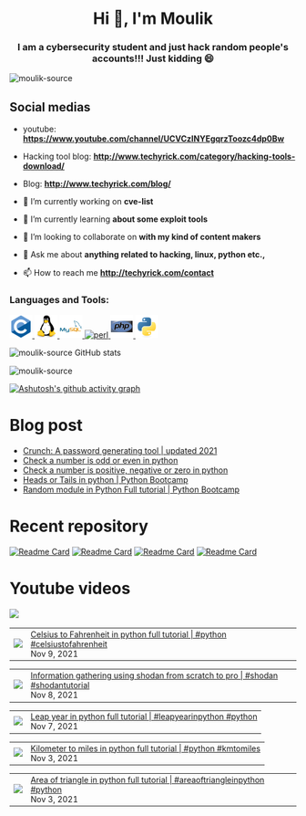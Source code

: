 <h1 align="center">Hi 👋, I'm Moulik</h1>
<h3 align="center">I am a cybersecurity student and just hack random people's accounts!!! Just kidding 😄</h3>

<p align="left"> <img src="https://komarev.com/ghpvc/?username=moulik-source&label=Profile%20views&color=0e75b6&style=flat" alt="moulik-source" /> </p> 

## Social medias
- youtube: **https://www.youtube.com/channel/UCVCzINYEgqrzToozc4dp0Bw**
- Hacking tool blog: **http://www.techyrick.com/category/hacking-tools-download/**
- Blog: **http://www.techyrick.com/blog/**

- 🔭 I’m currently working on **cve-list**

- 🌱 I’m currently learning **about some exploit tools**

- 👯 I’m looking to collaborate on **with my kind of content makers**

- 💬 Ask me about **anything related to hacking, linux, python etc.,**

- 📫 How to reach me **http://techyrick.com/contact**


<h3 align="left">Languages and Tools:</h3>
<p align="left"> <a href="https://www.cprogramming.com/" target="_blank"> <img src="https://raw.githubusercontent.com/devicons/devicon/master/icons/c/c-original.svg" alt="c" width="40" height="40"/> </a> <a href="https://www.linux.org/" target="_blank"> <img src="https://raw.githubusercontent.com/devicons/devicon/master/icons/linux/linux-original.svg" alt="linux" width="40" height="40"/> </a> <a href="https://www.mysql.com/" target="_blank"> <img src="https://raw.githubusercontent.com/devicons/devicon/master/icons/mysql/mysql-original-wordmark.svg" alt="mysql" width="40" height="40"/> </a> <a href="https://www.perl.org/" target="_blank"> <img src="https://api.iconify.design/logos-perl.svg" alt="perl" width="40" height="40"/> </a> <a href="https://www.php.net" target="_blank"> <img src="https://raw.githubusercontent.com/devicons/devicon/master/icons/php/php-original.svg" alt="php" width="40" height="40"/> </a> <a href="https://www.python.org" target="_blank"> <img src="https://raw.githubusercontent.com/devicons/devicon/master/icons/python/python-original.svg" alt="python" width="40" height="40"/> </a> </p>



![moulik-source GitHub stats](https://github-readme-stats.vercel.app/api?username=moulik-source&show_icons=true&theme=vision-friendly-dark)

<p><img align="center" src="https://github-readme-streak-stats.herokuapp.com/?user=moulik-source&theme=vision-friendly-dark" alt="moulik-source" /></p>

[![Ashutosh's github activity graph](https://activity-graph.herokuapp.com/graph?username=moulik-source&bg_color=000000&color=00ff33&line=1e00ff&point=ff0000&area=true&hide_border=true)](https://github.com/ashutosh00710/github-readme-activity-graph)

# Blog post
<!-- BLOG-POST-LIST:START -->
- [Crunch: A password generating tool | updated 2021](https://techyrick.com/crunch-password-generator-tool/)
- [Check a number is odd or even in python](https://techyrick.com/check-a-number-is-odd-or-even-in-python/)
- [Check a number is positive, negative or zero in python](https://techyrick.com/check-a-number-is-positive-negative-or-zero-in-python/)
- [Heads or Tails in python | Python Bootcamp](https://techyrick.com/heads-or-tails-in-python/)
- [Random module in Python Full tutorial | Python Bootcamp](https://techyrick.com/random-module-in-python-full-tutorial-python-bootcamp/)
<!-- BLOG-POST-LIST:END -->

# Recent repository 

[![Readme Card](https://github-readme-stats.vercel.app/api/pin/?username=moulik-source&repo=ddos&theme=outrun)](https://github.com/moulik-source/ddos) 
[![Readme Card](https://github-readme-stats.vercel.app/api/pin/?username=moulik-source&repo=port-scan&theme=outrun)](https://github.com/moulik-source/port-scan)
[![Readme Card](https://github-readme-stats.vercel.app/api/pin/?username=moulik-source&repo=webcheck&theme=outrun)](https://github.com/moulik-source/webcheck)
[![Readme Card](https://github-readme-stats.vercel.app/api/pin/?username=moulik-source&repo=social&theme=outrun)](https://github.com/moulik-source/social)

# Youtube videos

[<img src="https://img.shields.io/badge/-Subscribe-red?style=for-the-badge&logo=youtube&logoColor=white"/>](https://www.youtube.com/channel/UCVCzINYEgqrzToozc4dp0Bw?sub_confirmation=1)

<!-- YOUTUBE:START --><table><tr><td><a href="https://www.youtube.com/watch?v=8F32P0IGggk"><img width="140px" src="https://i.ytimg.com/vi/8F32P0IGggk/mqdefault.jpg"></a></td>
<td><a href="https://www.youtube.com/watch?v=8F32P0IGggk">Celsius to Fahrenheit in python full tutorial | #python #celsiustofahrenheit</a><br/>Nov 9, 2021</td></tr></table>
<table><tr><td><a href="https://www.youtube.com/watch?v=FfBi9jW5t0o"><img width="140px" src="https://i.ytimg.com/vi/FfBi9jW5t0o/mqdefault.jpg"></a></td>
<td><a href="https://www.youtube.com/watch?v=FfBi9jW5t0o">Information gathering using shodan from scratch to pro | #shodan #shodantutorial</a><br/>Nov 8, 2021</td></tr></table>
<table><tr><td><a href="https://www.youtube.com/watch?v=Z_5bKfbe5Rw"><img width="140px" src="https://i.ytimg.com/vi/Z_5bKfbe5Rw/mqdefault.jpg"></a></td>
<td><a href="https://www.youtube.com/watch?v=Z_5bKfbe5Rw">Leap year in python full tutorial  | #leapyearinpython #python</a><br/>Nov 7, 2021</td></tr></table>
<table><tr><td><a href="https://www.youtube.com/watch?v=ZyYCiI0I9Z8"><img width="140px" src="https://i.ytimg.com/vi/ZyYCiI0I9Z8/mqdefault.jpg"></a></td>
<td><a href="https://www.youtube.com/watch?v=ZyYCiI0I9Z8">Kilometer to miles in python full tutorial | #python #kmtomiles</a><br/>Nov 3, 2021</td></tr></table>
<table><tr><td><a href="https://www.youtube.com/watch?v=JEYME3N2HjM"><img width="140px" src="https://i.ytimg.com/vi/JEYME3N2HjM/mqdefault.jpg"></a></td>
<td><a href="https://www.youtube.com/watch?v=JEYME3N2HjM">Area of triangle in python full tutorial | #areaoftriangleinpython #python</a><br/>Nov 3, 2021</td></tr></table>
<!-- YOUTUBE:END -->

